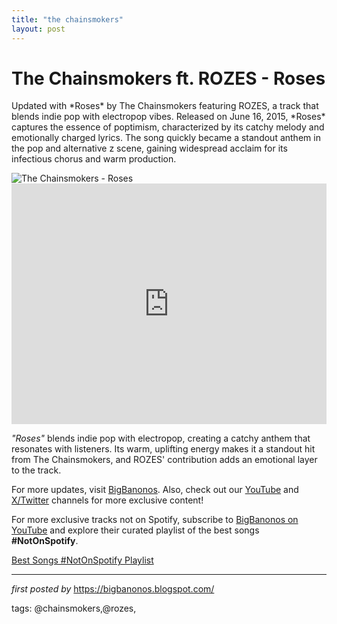 ```yaml
---
title: "the chainsmokers"
layout: post
---
```

<!-- Title of the Post -->
<h1 >The Chainsmokers ft. ROZES - Roses</h1> <!-- Introductory Text -->
<p >Updated with *Roses* by The Chainsmokers featuring ROZES, a track that blends indie pop with electropop vibes. Released on June 16, 2015, *Roses* captures the essence of poptimism, characterized by its catchy melody and emotionally charged lyrics. The song quickly became a standout anthem in the pop and alternative z scene, gaining widespread acclaim for its infectious chorus and warm production.</p> <!-- Featured Image -->
<div > <img src="https://upload.wikimedia.org/wikipedia/en/6/67/Roses_%28featuring_ROZES%29_%28Official_Single_Cover%29_by_The_Chainsmokers.png" alt="The Chainsmokers - Roses" />
</div> <!-- YouTube Video Embed -->
<div > <iframe width="100%" height="385" src="https://www.youtube.com/embed/mBZdHuZCfic" title="The Chainsmokers - Roses (Lyric Video) ft. ROZES" frameborder="0" allow="accelerometer; autoplay; clipboard-write; encrypted-media; gyroscope; picture-in-picture; web-share" referrerpolicy="strict-origin-when-cross-origin" allowfullscreen></iframe>
</div> <!-- Song Information -->
<div > <p><em>"Roses"</em> blends indie pop with electropop, creating a catchy anthem that resonates with listeners. Its warm, uplifting energy makes it a standout hit from The Chainsmokers, and ROZES' contribution adds an emotional layer to the track.</p>
</div> <!-- Footer Links -->
<div > <p>For more updates, visit <a href="https://bigbanonos.blogspot.com/" target="_blank">BigBanonos</a>. Also, check out our <a href="https://www.youtube.com/@BigBanonos" target="_blank">YouTube</a> and <a href="https://x.com/bigbanonos" target="_blank">X/Twitter</a> channels for more exclusive content!</p>
</div>


<!--Subscribe and Playlist Links-->
<div>
    <p>For more exclusive tracks not on Spotify, subscribe to <a href="https://www.youtube.com/@BigBanonos" target="_blank">BigBanonos on YouTube</a> and explore their curated playlist of the best songs <strong>#NotOnSpotify</strong>.</p>
    <p><a href="https://www.youtube.com/playlist?list=PLtuNtuTatqI0kFahUCbtbfenC_ET5O_tr" target="_blank">Best Songs #NotOnSpotify Playlist<br /></a></p></div>

<hr />

<p><em>first posted by</em> <a href="https://bigbanonos.blogspot.com/" rel="noopener" target="_new">https://bigbanonos.blogspot.com/</a></p>

<p>tags: @chainsmokers,@rozes,</p>
